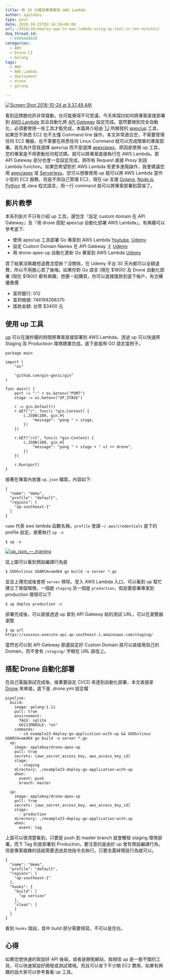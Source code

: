 ```yaml
---
title: 用 10 分鐘部署專案到 AWS Lambda
author: appleboy
type: post
date: 2018-10-25T03:10:18+00:00
url: /2018/10/deploy-app-to-aws-lambda-using-up-tool-in-ten-minutes/
dsq_thread_id:
  - 6994444829
categories:
  - AWS
  - Drone CI
  - Golang
tags:
  - AWS
  - AWS Lambda
  - deployment
  - drone
  - golang

---
```

[<img src="https://i1.wp.com/farm2.staticflickr.com/1956/43711539730_7bd9f610c3_z.jpg?w=840&#038;ssl=1" alt="Screen Shot 2018-10-24 at 9.37.49 AM" data-recalc-dims="1" />][1]

看到這標題也許非常聳動，也可能覺得不可思議，今天來探討如何將專案直接部署到 [AWS Lambda][2] 並且自動化將 [API Gateway][3] 設定完成。當然要做到完全自動化，必須要使用一些工具才能完成，本篇將介紹由 [TJ][4] 所開發的 [apex/up][5] 工具，如果您不熟悉 EC2 也不太懂 Command line 操作，本文非常適合您，不需要管理任何 EC2 機器，也不需要在熟悉任何 Linux Command 就可以完成簡單的專案部署。首先為什麼我選擇 apex/up 而不是選擇 [apex/apex][6]，原因是使用 up 工具，您的專案是不用更動任何程式碼，就可以將專案直接執行在 AWS Lambda，那 API Gateway 部分也會一並設定完成，將所有 Request 直接 Proxy 到該 Lambda function。如果您希望對於 AWS Lambda 有更多進階操作，我會建議您用 [apex/apex][6] 或 [Serverless][7]。您可以想像使用 up 就可以將 AWS Lambda 當作小型的 EC2 服務，但是不用自己管理 EC2，現在 up 支援 [Golang][8], [Node.js][9], [Python][10] 或 Java 程式語言，用一行 command 就可以將專案部署到雲端了。

<!--more-->

## 影片教學

本系列影片不只有介紹 up 工具，還包含『設定 custom domain 在 API Gateway』及『用 drone 搭配 apex/up 自動化部署 AWS Lambda』。有興趣可以參考底下:

  * 使用 apex/up 工具部署 Go 專案到 AWS Lambda [Youtube][11], [Udemy][12]
  * 設定 Custom Domain Names 在 API Gateway 上 [Udemy][13]
  * 用 drone-apex-up 自動化更新 Go 專案到 AWS Lambda [Udemy][14]

買了結果沒興趣想退費怎麼辦？沒關係，在 Udemy 平台 30 天內都可以全額退費，所以不用擔心買了後悔。如果你對 Go 語言 (現在 $1800) 及 Drone 自動化部署 (現在 $1800) 都有興趣，想要一起購買，你可以直接匯款到底下帳戶，有合購優惠價

  * 富邦銀行: 012
  * 富邦帳號: 746168268370
  * 匯款金額: 台幣 $3400 元

## 使用 up 工具

[up][15] 可以在幾秒鐘的時間將專案直接部署到 AWS Lambda，透過 up 可以快速將 Staging 及 Productoon 環境建置完成。底下直接用 GO 語言當例子。

<pre><code class="language-go">package main

import (
    "os"

    "github.com/gin-gonic/gin"
)

func main() {
    port := ":" + os.Getenv("PORT")
    stage := os.Getenv("UP_STAGE")

    r := gin.Default()
    r.GET("/", func(c *gin.Context) {
        c.JSON(200, gin.H{
            "message": "pong " + stage,
        })
    })

    r.GET("/v1", func(c *gin.Context) {
        c.JSON(200, gin.H{
            "message": "pong " + stage + " v1 ++ drone",
        })
    })

    r.Run(port)
}</code></pre>

接著在專案內放置 `up.json` 檔案，內容如下:

<pre><code class="language-json">{
  "name": "demo",
  "profile": "default",
  "regions": [
    "ap-southeast-1"
  ]
}</code></pre>

`name` 代表 aws lambda 函數名稱，`profile` 會讀 `~/.aws/credentials` 底下的 profile 設定。接著執行 `up -v`

<pre><code class="language-bash">$ up -v</code></pre>

[<img src="https://i1.wp.com/farm2.staticflickr.com/1963/45494403542_a91463e6cc_z.jpg?w=840&#038;ssl=1" alt="up_json_—_training" data-recalc-dims="1" />][16]

從上圖可以看到預設編譯行為是

<pre><code class="language-bash">$ GOOS=linux GOARCH=amd64 go build -o server *.go</code></pre>

並且上傳完成後會將 `server` 移除。登入 AWS Lambda 入口，可以看到 up 幫忙建立了兩個環境，一個是 `staging` 另一個是 `production`，假設要部署專案到 production 環境可以下

<pre><code class="language-bash">$ up deploy production -v</code></pre>

部署完成後，可以直接透過 up 拿到 API Gateway 給的測試 URL，可以在瀏覽器瀏覽

<pre><code class="language-bash">$ up url
https://xxxxxxx.execute-api.ap-southeast-1.amazonaws.com/staging/</code></pre>

當然也可以到 API Gateway 那邊設定好 Custom Domain 就可以直接用自己的 Domain，而不會有 `/staging/` 字眼在 URL 路徑上。

## 搭配 Drone 自動化部署

在自己電腦測試完成後，接著要設定 CI/CD 來達到自動化部署，本文直接拿 [Drone][17] 來串接。底下是 .drone.yml 設定檔

<pre><code class="language-yaml">pipeline:
  build:
    image: golang:1.11
    pull: true
    environment:
      TAGS: sqlite
      GO111MODULE: "on"
    commands:
      - cd example23-deploy-go-application-with-up && GOOS=linux GOARCH=amd64 go build -o server *.go
  up:
    image: appleboy/drone-apex-up
    pull: true
    secrets: [aws_secret_access_key, aws_access_key_id]
    stage:
      - staging
    directory: ./example23-deploy-go-application-with-up
    when:
      event: push
      branch: master

  up:
    image: appleboy/drone-apex-up
    pull: true
    secrets: [aws_secret_access_key, aws_access_key_id]
    stage:
      - production
    directory: ./example23-deploy-go-application-with-up
    when:
      event: tag</code></pre>

上面可以很清楚看到，只要是 push 到 master branch 就會觸發 staging 環境部署。而下 Tag 則是部署到 Production。要注意的是由於 up 會有預設編譯行為，但是專案複雜的話就需要透過其他指令去執行。只要去蓋掉預設行為就可以。

<pre><code class="language-json">{
  "name": "demo",
  "profile": "default",
  "regions": [
    "ap-southeast-1"
  ],
  "hooks": {
    "build": [
      "up version"
    ],
    "clean": [
    ]
  }
}</code></pre>

看到 `hooks` 階段，其中 build 部分需要填寫，不可以是空白。

## 心得

如果您想快速的架設好 API 後端，或者是靜態網站，我相信 up 是一套不錯的工具，可以快速架設好開發或測試環境。而且可以省下不少開 EC2 費用，如果有興趣的話大家可以參考看看 up 工具。

 [1]: https://www.flickr.com/photos/appleboy/43711539730/in/dateposted-public/ "Screen Shot 2018-10-24 at 9.37.49 AM"
 [2]: https://aws.amazon.com/tw/lambda/
 [3]: https://aws.amazon.com/tw/api-gateway/
 [4]: https://github.com/tj
 [5]: https://github.com/apex/up
 [6]: https://github.com/apex/apex
 [7]: https://serverless.com/
 [8]: https://golang.org
 [9]: https://nodejs.org/en/
 [10]: https://www.python.org/
 [11]: https://www.youtube.com/watch?v=Z2vp-L3bZwU
 [12]: https://www.udemy.com/golang-fight/learn/v4/t/lecture/12246918
 [13]: https://www.udemy.com/golang-fight/learn/v4/t/lecture/12249324
 [14]: https://www.udemy.com/golang-fight/learn/v4/t/lecture/12270902
 [15]: https://up.docs.apex.sh/#introduction
 [16]: https://www.flickr.com/photos/appleboy/45494403542/in/dateposted-public/ "up_json_—_training"
 [17]: https://github.com/drone/drone